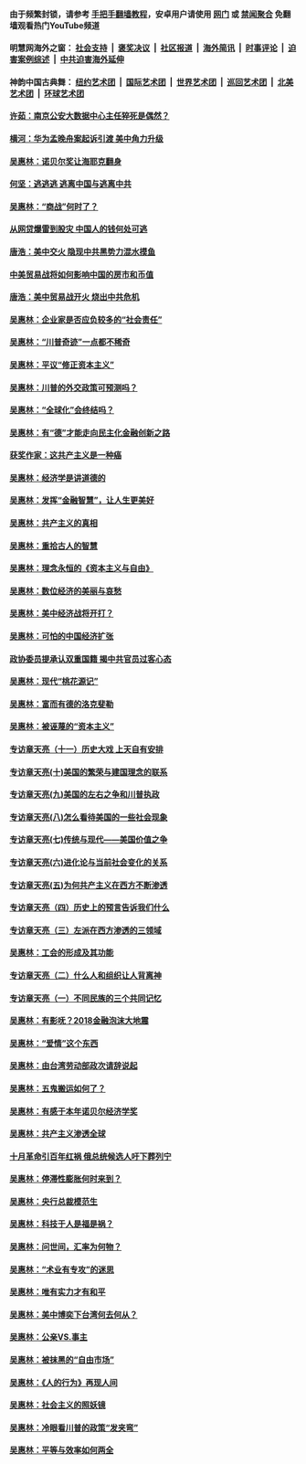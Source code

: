 #### 由于频繁封锁，请参考 [手把手翻墙教程](https://github.com/gfw-breaker/guides/wiki/)，安卓用户请使用 [网门](https://github.com/gfw-breaker/bn-android/blob/master/ogate.md?t=05261210) 或 [禁闻聚合](https://github.com/gfw-breaker/bn-android) 免翻墙观看热门YouTube频道 

#### 明慧网海外之窗：&nbsp;[社会支持](140.md?t=05261210) &nbsp;|&nbsp; [褒奖决议](282.md?t=05261210) &nbsp;|&nbsp; [社区报道](91.md?t=05261210) &nbsp;|&nbsp; [海外简讯](245.md?t=05261210) &nbsp;|&nbsp; [时事评论](251.md?t=05261210) &nbsp;|&nbsp; [迫害案例综述](328.md?t=05261210) &nbsp;|&nbsp; [中共迫害海外延伸](236.md?t=05261210) 

#### 神韵中国古典舞：&nbsp;[纽约艺术团](nf4778.md?t=05261210) &nbsp;|&nbsp; [国际艺术团](nf4780.md?t=05261210) &nbsp;|&nbsp; [世界艺术团](nf5951.md?t=05261210) &nbsp;|&nbsp; [巡回艺术团](nf4779.md?t=05261210) &nbsp;|&nbsp; [北美艺术团](nf1148019.md?t=05261210) &nbsp;|&nbsp; [环球艺术团](nf1299941.md?t=05261210)  

#### [许茹：南京公安大数据中心主任猝死是偶然？](../pages/nsc423/n11064744.md?t=05261210) 

#### [横河：华为孟晚舟案起诉引渡 美中角力升级](../pages/nsc423/n11027230.md?t=05261210) 

#### [吴惠林：诺贝尔奖让海耶克翻身](../pages/nsc423/n10890049.md?t=05261210) 

#### [何坚：逃逃逃 逃离中国与逃离中共](../pages/nsc423/n10592891.md?t=05261210) 

#### [吴惠林：“商战”何时了？](../pages/nsc423/n10573558.md?t=05261210) 

#### [从网贷爆雷到股灾 中国人的钱何处可逃](../pages/nsc423/n10572800.md?t=05261210) 

#### [唐浩：美中交火 隐现中共黑势力混水摸鱼](../pages/nsc423/n10544040.md?t=05261210) 

#### [中美贸易战将如何影响中国的房市和币值](../pages/nsc423/n10543697.md?t=05261210) 

#### [唐浩：美中贸易战开火 烧出中共危机](../pages/nsc423/n10540126.md?t=05261210) 

#### [吴惠林：企业家是否应负较多的“社会责任”](../pages/nsc423/n10535022.md?t=05261210) 

#### [吴惠林：“川普奇迹”一点都不稀奇](../pages/nsc423/n10512808.md?t=05261210) 

#### [吴惠林：平议“修正资本主义”](../pages/nsc423/n10495724.md?t=05261210) 

#### [吴惠林：川普的外交政策可预测吗？](../pages/nsc423/n10462387.md?t=05261210) 

#### [吴惠林：“全球化”会终结吗？](../pages/nsc423/n10452838.md?t=05261210) 

#### [吴惠林：有“德”才能走向民主化金融创新之路](../pages/nsc423/n10432292.md?t=05261210) 

#### [获奖作家：这共产主义是一种癌](../pages/nsc423/n10431541.md?t=05261210) 

#### [吴惠林：经济学是讲道德的](../pages/nsc423/n10398014.md?t=05261210) 

#### [吴惠林：发挥“金融智慧”，让人生更美好](../pages/nsc423/n10375019.md?t=05261210) 

#### [吴惠林：共产主义的真相](../pages/nsc423/n10351394.md?t=05261210) 

#### [吴惠林：重拾古人的智慧](../pages/nsc423/n10337691.md?t=05261210) 

#### [吴惠林：理念永恒的《资本主义与自由》](../pages/nsc423/n10316274.md?t=05261210) 

#### [吴惠林：数位经济的美丽与哀愁](../pages/nsc423/n10292946.md?t=05261210) 

#### [吴惠林：美中经济战将开打？](../pages/nsc423/n10258825.md?t=05261210) 

#### [吴惠林：可怕的中国经济扩张](../pages/nsc423/n10219147.md?t=05261210) 

#### [政协委员提承认双重国籍 揭中共官员过客心态](../pages/nsc423/n10208809.md?t=05261210) 

#### [吴惠林：现代“桃花源记”](../pages/nsc423/n10185234.md?t=05261210) 

#### [吴惠林：富而有德的洛克斐勒](../pages/nsc423/n10142264.md?t=05261210) 

#### [吴惠林：被诬蔑的“资本主义”](../pages/nsc423/n10124816.md?t=05261210) 

#### [专访章天亮（十一）历史大戏 上天自有安排](../pages/nsc423/n10094905.md?t=05261210) 

#### [专访章天亮(十)美国的繁荣与建国理念的联系](../pages/nsc423/n10094899.md?t=05261210) 

#### [专访章天亮(九)美国的左右之争和川普执政](../pages/nsc423/n10094889.md?t=05261210) 

#### [专访章天亮(八)怎么看待美国的一些社会现象](../pages/nsc423/n10094857.md?t=05261210) 

#### [专访章天亮(七)传统与现代——美国价值之争](../pages/nsc423/n10093140.md?t=05261210) 

#### [专访章天亮(六)进化论与当前社会变化的关系](../pages/nsc423/n10092036.md?t=05261210) 

#### [专访章天亮(五)为何共产主义在西方不断渗透](../pages/nsc423/n10083620.md?t=05261210) 

#### [专访章天亮（四）历史上的预言告诉我们什么](../pages/nsc423/n10083606.md?t=05261210) 

#### [专访章天亮（三）左派在西方渗透的三领域](../pages/nsc423/n10081115.md?t=05261210) 

#### [吴惠林：工会的形成及其功能](../pages/nsc423/n10080633.md?t=05261210) 

#### [专访章天亮（二）什么人和组织让人背离神](../pages/nsc423/n10076637.md?t=05261210) 

#### [专访章天亮（一）不同民族的三个共同记忆](../pages/nsc423/n10074188.md?t=05261210) 

#### [吴惠林：有影呒？2018金融泡沫大地震](../pages/nsc423/n10040534.md?t=05261210) 

#### [吴惠林：“爱情”这个东西](../pages/nsc423/n10019423.md?t=05261210) 

#### [吴惠林：由台湾劳动部政次请辞说起](../pages/nsc423/n9979679.md?t=05261210) 

#### [吴惠林：五鬼搬运如何了？](../pages/nsc423/n9925338.md?t=05261210) 

#### [吴惠林：有感于本年诺贝尔经济学奖](../pages/nsc423/n9871883.md?t=05261210) 

#### [吴惠林：共产主义渗透全球](../pages/nsc423/n9812748.md?t=05261210) 

#### [十月革命引百年红祸 俄总统候选人吁下葬列宁](../pages/nsc423/n9810182.md?t=05261210) 

#### [吴惠林：停滞性膨胀何时来到？](../pages/nsc423/n9764136.md?t=05261210) 

#### [吴惠林：央行总裁模范生](../pages/nsc423/n9728134.md?t=05261210) 

#### [吴惠林：科技于人是福是祸？](../pages/nsc423/n9672982.md?t=05261210) 

#### [吴惠林：问世间，汇率为何物？](../pages/nsc423/n9621788.md?t=05261210) 

#### [吴惠林：“术业有专攻”的迷思](../pages/nsc423/n9580363.md?t=05261210) 

#### [吴惠林：唯有实力才有和平](../pages/nsc423/n9529599.md?t=05261210) 

#### [吴惠林：美中博奕下台湾何去何从？](../pages/nsc423/n9483598.md?t=05261210) 

#### [吴惠林：公亲VS.事主](../pages/nsc423/n9425637.md?t=05261210) 

#### [吴惠林：被抹黑的“自由市场”](../pages/nsc423/n9351545.md?t=05261210) 

#### [吴惠林：《人的行为》再现人间](../pages/nsc423/n9296339.md?t=05261210) 

#### [吴惠林：社会主义的照妖镜](../pages/nsc423/n9243460.md?t=05261210) 

#### [吴惠林：冷眼看川普的政策“发夹弯”](../pages/nsc423/n9120684.md?t=05261210) 

#### [吴惠林：平等与效率如何两全](../pages/nsc423/n9075430.md?t=05261210) 

